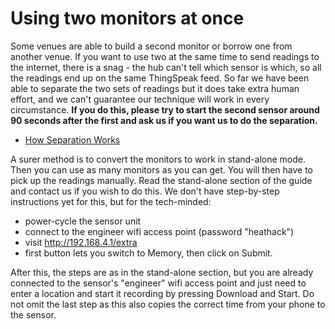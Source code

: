 # Using two monitors at once

Some venues are able to build a second monitor or borrow one from another venue.   If you want to use two at the same time to send readings to the internet, there is a snag - the hub can't tell which sensor is which, so all the readings end up on the same ThingSpeak feed.  So far we have been able to separate the two sets of readings but it does take extra human effort, and we can't guarantee our technique will work in every circumstance.  **If you do this, please try to start the second sensor around 90 seconds after the first and ask us if you want us to do the separation.**

- [How Separation Works](https://jeancarletta.github.io/HeatHack-Extras/venue-10-reasoning.html)

A surer method is to convert the monitors to work in stand-alone mode.  Then you can use as many monitors as you can get.  You will then have to pick up the readings manually.  Read the stand-alone section of the guide and contact us if you wish to do this.   We don't have step-by-step instructions yet for this, but  for the tech-minded:

- power-cycle the sensor unit
- connect to the engineer wifi access point (password "heathack") 
- visit http://192.168.4.1/extra 
- first button lets you switch to Memory, then click on Submit.

After this, the steps are as in the stand-alone section, but you are already connected to the sensor's "engineer" wifi access point and just need to enter a location and start it recording by pressing Download and Start.  Do not omit the last step as this also copies the correct time from your phone to the sensor.


